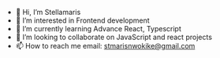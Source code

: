 - 👋 Hi, I’m Stellamaris
- 👀 I’m interested in Frontend development 
- 🌱 I’m currently learning Advance React, Typescript
- 💞️ I’m looking to collaborate on JavaScript and react projects
- 📫 How to reach me email: stmarisnwokike@gmail.com

<!---
smarist/smarist is a ✨ special ✨ repository because its `README.md` (this file) appears on your GitHub profile.
You can click the Preview link to take a look at your changes.
--->
